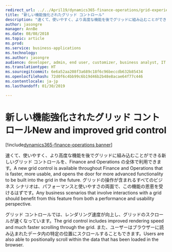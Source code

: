 ```yaml
---
redirect_url: ../../April19/dynamics365-finance-operations/grid-experience
title: "新しい機能強化されたグリッド コントロール"
description: "速くて、使いやすく、より高度な機能を後でグリッドに組み込むことができる新しいグリッド コントロールを、Finance and Operations の全体で利用できます。"
author: jasongre
manager: AnnBe
ms.date: 08/08/2018
ms.topic: article
ms.prod: 
ms.service: business-applications
ms.technology: 
ms.author: jasongre
audience: developer, admin, end user, customizer, business analyst, IT pro
ms.translationtype: HT
ms.sourcegitcommit: 6e6a52aa208f3a689c18f6c96beccdb632b85434
ms.openlocfilehash: 72d0f6c4bb99c6b19d46b2b48e8acae64f77c446
ms.contentlocale: ja-jp
ms.lasthandoff: 01/30/2019

---
```


# <a name="new-and-improved-grid-control"></a><span data-ttu-id="2fa75-103">新しい機能強化されたグリッド コントロール</span><span class="sxs-lookup"><span data-stu-id="2fa75-103">New and improved grid control</span></span>

[!include[dynamics365-finance-operations banner](../includes/dynamics365-finance-operations.md)]

<span data-ttu-id="2fa75-104">速くて、使いやすく、より高度な機能を後でグリッドに組み込むことができる新しいグリッド コントロールを、Finance and Operations の全体で利用できます。</span><span class="sxs-lookup"><span data-stu-id="2fa75-104">A new grid control is available throughout Finance and Operations that is faster, more usable, and opens the door for more advanced functionality to be built into the grid in the future.</span></span> <span data-ttu-id="2fa75-105">グリッドの操作が含まれるすべてのビジネス シナリオは、パフォーマンスと使いやすさの両面で、この機能の恩恵を受けるはずです。</span><span class="sxs-lookup"><span data-stu-id="2fa75-105">Any business scenarios that involve interactions with a grid should benefit from this feature from both a performance and usability perspective.</span></span>

<span data-ttu-id="2fa75-106">グリッド コントロールでは、レンダリング速度が向上し、グリッドのスクロールが速くなっています。</span><span class="sxs-lookup"><span data-stu-id="2fa75-106">The grid control includes improved rendering speed and much faster scrolling through the grid.</span></span> <span data-ttu-id="2fa75-107">また、ユーザーはブラウザーに読み込まれたデータ内の特定の位置にスクロールすることもできます。</span><span class="sxs-lookup"><span data-stu-id="2fa75-107">Users are also able to positionally scroll within the data that has been loaded in the browser.</span></span>  

